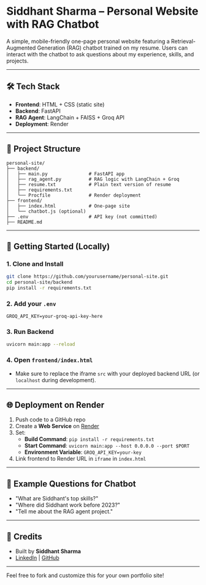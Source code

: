 # Siddhant Sharma – Personal Website with RAG Chatbot

A simple, mobile-friendly one-page personal website featuring a Retrieval-Augmented Generation (RAG) chatbot trained on my resume. Users can interact with the chatbot to ask questions about my experience, skills, and projects.

---

## 🛠 Tech Stack

- **Frontend**: HTML + CSS (static site)
- **Backend**: FastAPI
- **RAG Agent**: LangChain + FAISS + Groq API
- **Deployment**: Render

---

## 📁 Project Structure

```
personal-site/
├── backend/
│   ├── main.py               # FastAPI app
│   ├── rag_agent.py          # RAG logic with LangChain + Groq
│   ├── resume.txt            # Plain text version of resume
│   ├── requirements.txt
│   └── Procfile              # Render deployment
├── frontend/
│   ├── index.html            # One-page site
│   └── chatbot.js (optional)
├── .env                      # API key (not committed)
├── README.md
```

---

## 🚀 Getting Started (Locally)

### 1. Clone and Install
```bash
git clone https://github.com/yourusername/personal-site.git
cd personal-site/backend
pip install -r requirements.txt
```

### 2. Add your `.env`
```env
GROQ_API_KEY=your-groq-api-key-here
```

### 3. Run Backend
```bash
uvicorn main:app --reload
```

### 4. Open `frontend/index.html`
- Make sure to replace the iframe `src` with your deployed backend URL (or `localhost` during development).

---

## 🌐 Deployment on Render

1. Push code to a GitHub repo
2. Create a **Web Service** on [Render](https://render.com/)
3. Set:
   - **Build Command**: `pip install -r requirements.txt`
   - **Start Command**: `uvicorn main:app --host 0.0.0.0 --port $PORT`
   - **Environment Variable**: `GROQ_API_KEY=your-key`
4. Link frontend to Render URL in `iframe` in `index.html`

---

## 💬 Example Questions for Chatbot
- "What are Siddhant's top skills?"
- "Where did Siddhant work before 2023?"
- "Tell me about the RAG agent project."

---

## 📄 Credits
- Built by **Siddhant Sharma**
- [LinkedIn](https://www.linkedin.com/in/sharmasid14/) | [GitHub](https://github.com/s-siddhant)

---

Feel free to fork and customize this for your own portfolio site!
